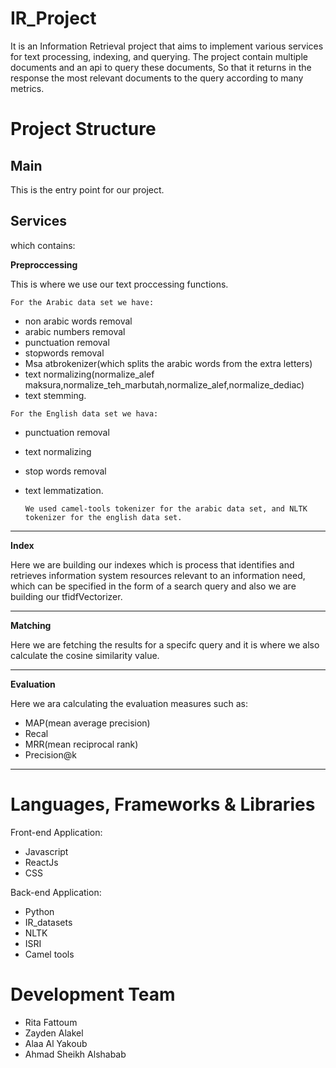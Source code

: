 # IR_Project
 It is an Information Retrieval project that aims to implement various services for text processing, indexing, and querying. The project contain multiple documents and an api to query these documents, So that it returns in the response the most relevant documents to the query according to many metrics.

# Project Structure
## Main
This is the entry point for our project.

## Services
which contains:

**Preproccessing**

This is where we use our text proccessing functions. 

`For the Arabic data set we have:` 
- non arabic words removal
- arabic numbers removal
- punctuation removal
- stopwords removal
- Msa atbrokenizer(which splits the arabic words from the extra letters)
- text normalizing(normalize_alef maksura,normalize_teh_marbutah,normalize_alef,normalize_dediac)
- text stemming.

`For the English data set we hava:` 
- punctuation removal
- text normalizing
- stop words removal
- text lemmatization.

  `We used camel-tools tokenizer for the arabic data set, and NLTK tokenizer for the english data set.`
___
**Index**

Here we are building our indexes which is process that identifies and retrieves information system resources relevant to an information need, which can be specified in the form of a search query and also we are building our tfidfVectorizer.
___
**Matching**

Here we are fetching  the results for a specifc query and it is where we also calculate the cosine similarity value.
___
**Evaluation**

Here we ara calculating the evaluation measures such as:
- MAP(mean average precision)
- Recal
- MRR(mean reciprocal rank)
- Precision@k
___
# Languages, Frameworks & Libraries
Front-end Application:
- Javascript 
- ReactJs
- CSS

Back-end Application:
- Python 
- IR_datasets
- NLTK
- ISRI
- Camel tools

# Development Team
- Rita Fattoum
- Zayden Alakel
- Alaa Al Yakoub
- Ahmad Sheikh Alshabab
